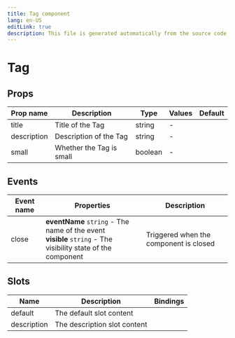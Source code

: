```yaml
---
title: Tag component
lang: en-US
editLink: true
description: This file is generated automatically from the source code. Changes made here will be lost.
---
```


# Tag

<!--@include: ./tag.doc.md-->

## Props

| Prop name   | Description              | Type    | Values | Default |
| ----------- | ------------------------ | ------- | ------ | ------- |
| title       | Title of the Tag         | string  | -      |         |
| description | Description of the Tag   | string  | -      |         |
| small       | Whether the Tag is small | boolean | -      |         |

## Events

| Event name | Properties                                                                                                      | Description                            |
| ---------- | --------------------------------------------------------------------------------------------------------------- | -------------------------------------- |
| close      | **eventName** `string` - The name of the event<br/>**visible** `string` - The visibility state of the component | Triggered when the component is closed |

## Slots

| Name        | Description                  | Bindings |
| ----------- | ---------------------------- | -------- |
| default     | The default slot content     |          |
| description | The description slot content |          |
